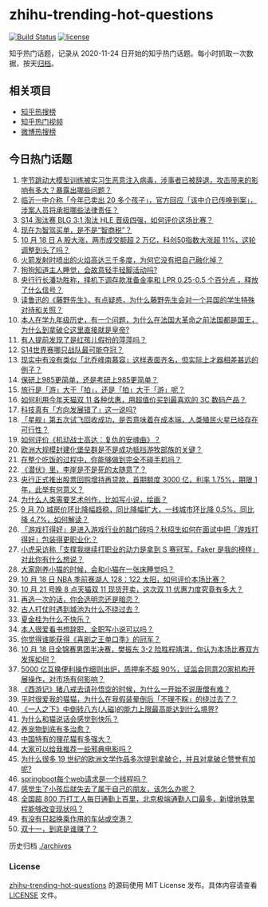 # zhihu-trending-hot-questions

[![Build Status](https://github.com/justjavac/zhihu-trending-hot-questions/workflows/ci/badge.svg?branch=master)](https://github.com/justjavac/zhihu-trending-hot-questions/actions)
[![license](https://img.shields.io/github/license/justjavac/zhihu-trending-hot-questions)](https://github.com/justjavac/zhihu-trending-hot-questions/blob/master/LICENSE)

知乎热门话题，记录从 2020-11-24
日开始的知乎热门话题。每小时抓取一次数据，按天[归档](./archives)。

## 相关项目

- [知乎热搜榜](https://github.com/justjavac/zhihu-trending-top-search)
- [知乎热门视频](https://github.com/justjavac/zhihu-trending-hot-video)
- [微博热搜榜](https://github.com/justjavac/weibo-trending-hot-search)

## 今日热门话题

<!-- BEGIN -->
<!-- 最后更新时间 Sat Oct 19 2024 08:36:18 GMT+0800 (China Standard Time) -->

1. [字节跳动大模型训练被实习生恶意注入病毒，涉事者已被辞退，攻击带来的影响有多大？暴露出哪些问题？](https://www.zhihu.com/question/1296528119)
1. [临沂一中介称「今年已卖出 20 多个孩子」，官方回应「该中介已传唤到案」，涉案人员将承担哪些法律责任？](https://www.zhihu.com/question/1259014200)
1. [S14 淘汰赛 BLG 3:1 淘汰 HLE 晋级四强，如何评价这场比赛？](https://www.zhihu.com/question/1289984189)
1. [现在为智驾买单，是不是“智商税”？](https://www.zhihu.com/question/737789031)
1. [10 月 18 日 A 股大涨，两市成交额超 2 万亿，科创50指数大涨超 11%，这轮调整到头了吗？](https://www.zhihu.com/question/1235750246)
1. [火箭发射时喷出的火焰高达三千多度，为何它没有把自己融化掉？](https://www.zhihu.com/question/638955635)
1. [狗狗知道主人睡觉，会故意轻手轻脚活动吗?](https://www.zhihu.com/question/350491086)
1. [央行行长潘功胜称，择机下调存款准备金率和 LPR 0.25-0.5 个百分点 ，释放了什么信号？](https://www.zhihu.com/question/1243038453)
1. [读鲁迅的《藤野先生》，有点疑惑，为什么藤野先生会对一个异国的学生特殊对待和关照？](https://www.zhihu.com/question/625668015)
1. [本人在学九年级历史，有一个问题，为什么在法国大革命之前法国都是国王，为什么到拿破仑这里直接就是皇帝?](https://www.zhihu.com/question/1086097199)
1. [有人提前发现了是红孩儿假扮的萍萍吗？](https://www.zhihu.com/question/667343874)
1. [S14世界赛哪只战队最可能夺冠？](https://www.zhihu.com/question/700344207)
1. [现实中有没有类似「北乔峰南慕容」这样表面齐名，但实际上才器相差甚远的例子？](https://www.zhihu.com/question/27738577)
1. [保研上985更简单，还是考研上985更简单？](https://www.zhihu.com/question/700836372)
1. [旅行是「游」大于「拍」，还是「拍」大于「游」呢？](https://www.zhihu.com/question/466295652)
1. [如何利用今年天猫双 11 各种优惠，用超值价买到最喜欢的 3C 数码产品？](https://www.zhihu.com/question/1170322581)
1. [科技真有「方向发展错了」这一说吗?](https://www.zhihu.com/question/801888244)
1. [「星舰」第五次试飞回收成功，是否意味着在成本端，人类殖民火星已经存在可行性？](https://www.zhihu.com/question/861667343)
1. [如何评价《机动战士高达：复仇的安魂曲》？](https://www.zhihu.com/question/1245640395)
1. [欧洲大规模封建化堡垒群是不是成功抵挡游牧部族的关键？](https://www.zhihu.com/question/514623346)
1. [在整个吃饭的过程中，你能够做到完全不碰手机吗？](https://www.zhihu.com/question/1018086108)
1. [《潜伏》里，李崖是不是死的太随意了？](https://www.zhihu.com/question/651830670)
1. [央行正式推出股票回购增持再贷款，首期额度 3000 亿，利率 1.75%，期限 1 年，此举有何意义？](https://www.zhihu.com/question/1243484323)
1. [为什么人类需要艺术创作，比如写小说，绘画？](https://www.zhihu.com/question/812573019)
1. [9 月 70 城房价环比降幅趋稳，同比降幅扩大，一线城市环比降 0.5%，同比降 4.7%，如何解读？](https://www.zhihu.com/question/1237953495)
1. [「游戏打得好」是进入游戏行业的敲门砖吗？秋招生如何在面试中把「游戏打得好」包装得更职业化？](https://www.zhihu.com/question/834118826)
1. [小虎采访称「支撑我继续打职业的动力是拿到 S 赛冠军，Faker 是我的榜样」对此你有什么想说？](https://www.zhihu.com/question/1262379500)
1. [大家刚养小猫的时候，会和小猫在一张床睡觉吗？](https://www.zhihu.com/question/668088101)
1. [10 月 18 日 NBA 季前赛湖人 128：122 太阳，如何评价本场比赛？](https://www.zhihu.com/question/1248392451)
1. [10 月 21 号晚 8 点天猫双 11 现货开卖，这次双 11 优惠力度究竟有多大？](https://www.zhihu.com/question/1072994806)
1. [再选一次的话，你会选明恋还是暗恋？](https://www.zhihu.com/question/750574921)
1. [古人打仗时遇到城池为什么不绕过去？](https://www.zhihu.com/question/395931934)
1. [夏金桂为什么不快乐？](https://www.zhihu.com/question/655342029)
1. [本人很爱看书想辞职，全职写小说可以吗？](https://www.zhihu.com/question/666596698)
1. [你觉得谁能获得《喜剧之王单口季》的冠军？](https://www.zhihu.com/question/664792031)
1. [10 月 18 日全锦赛男团半决赛，樊振东 3-2 险胜程靖淇，你认为本场比赛双方发挥如何？](https://www.zhihu.com/question/1285583131)
1. [5000 亿互换便利操作细则出炉，质押率不超 90%，证监会同意20家机构开展操作，对市场有何影响？](https://www.zhihu.com/question/1268646198)
1. [《西游记》猪八戒去请孙悟空的时候，为什么一开始不说唐僧有难？](https://www.zhihu.com/question/809447402)
1. [平时很爱我的猫猫，为什么在我假装晕倒后「不理不睬」的绕过去了？](https://www.zhihu.com/question/667976595)
1. [《一人之下》中倒转八方(人磁)的能力上限最高能达到什么境界?](https://www.zhihu.com/question/623921570)
1. [为什么和猫说话会感觉到快乐？](https://www.zhihu.com/question/615903139)
1. [养宠物到底有多治愈？](https://www.zhihu.com/question/657319736)
1. [中国特有的狸花猫有多强大？](https://www.zhihu.com/question/423321345)
1. [大家可以给我推荐一些邪典电影吗？](https://www.zhihu.com/question/658307653)
1. [为什么很多 19 世纪的欧洲文学作品多次提到拿破仑，并且对拿破仑赞誉有加呢?](https://www.zhihu.com/question/793868163)
1. [springboot每个web请求是一个线程吗？](https://www.zhihu.com/question/314356750)
1. [感觉生了小孩后就失去了属于自己的朋友，该怎么办呢？](https://www.zhihu.com/question/869618032)
1. [全国超 800 万打工人每日通勤上百里，北京极端通勤人口最多，新增地铁里程能够改变现状吗？](https://www.zhihu.com/question/1156862677)
1. [有没有只起换乘作用的车站或空港？](https://www.zhihu.com/question/902542306)
1. [双十一，到底是谁赚了？](https://www.zhihu.com/question/1186144566)

<!-- END -->

历史归档 [./archives](./archives)

### License

[zhihu-trending-hot-questions](https://github.com/justjavac/zhihu-trending-hot-questions)
的源码使用 MIT License 发布。具体内容请查看 [LICENSE](./LICENSE) 文件。
